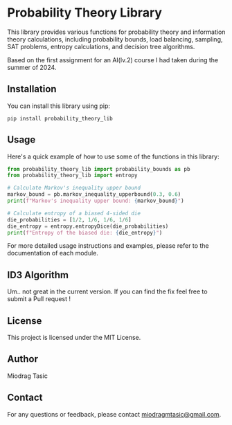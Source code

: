 # Probability Theory Library

This library provides various functions for probability theory and information theory calculations, including probability bounds, load balancing, sampling, SAT problems, entropy calculations, and decision tree algorithms.

Based on the first assignment for an AI(lv.2) course I had taken during the summer of 2024.

## Installation

You can install this library using pip:

```
pip install probability_theory_lib
```

## Usage

Here's a quick example of how to use some of the functions in this library:

```python
from probability_theory_lib import probability_bounds as pb
from probability_theory_lib import entropy

# Calculate Markov's inequality upper bound
markov_bound = pb.markov_inequality_upperbound(0.3, 0.6)
print(f"Markov's inequality upper bound: {markov_bound}")

# Calculate entropy of a biased 4-sided die
die_probabilities = [1/2, 1/6, 1/6, 1/6]
die_entropy = entropy.entropyDice(die_probabilities)
print(f"Entropy of the biased die: {die_entropy}")
```

For more detailed usage instructions and examples, please refer to the documentation of each module.

## ID3 Algorithm
Um.. not great in the current version. If you can find the fix feel free to submit a Pull request !

## License

This project is licensed under the MIT License.

## Author

Miodrag Tasic

## Contact

For any questions or feedback, please contact miodragmtasic@gmail.com.
